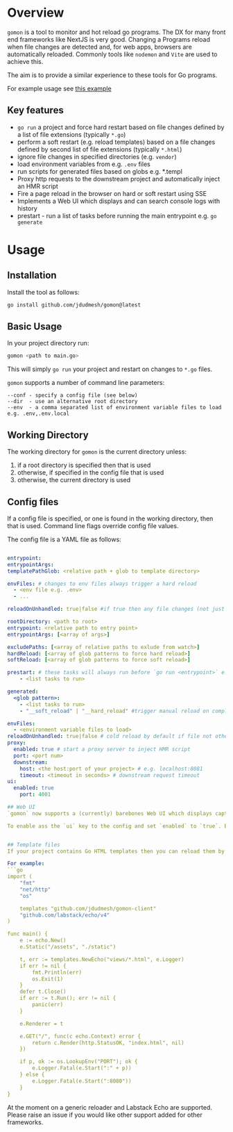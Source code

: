 # Overview

`gomon` is a tool to monitor and hot reload go programs. The DX for many front end frameworks like NextJS is very good. Changing a Programs reload when file changes are detected and, for web apps, browsers are automatically reloaded. Commonly tools like `nodemon` and `Vite` are used to achieve this.

The aim is to provide a similar experience to these tools for Go programs.

For example usage see [this example](https://github.com/jdudmesh/gomon-example)

## Key features

- `go run` a project and force hard restart based on file changes defined by a list of file extensions (typically `*.go`)
- perform a soft restart (e.g. reload templates) based on a file changes defined by second list of file extensions (typically `*.html`)
- ignore file changes in specified directories (e.g. `vendor`)
- load environment variables from e.g. `.env` files
- run scripts for generated files based on globs e.g. \*.templ
- Proxy http requests to the downstream project and automatically inject an HMR script
- Fire a page reload in the browser on hard or soft restart using SSE
- Implements a Web UI which displays and can search console logs with history
- prestart - run a list of tasks before running the main entrypoint e.g. `go generate`

# Usage

## Installation

Install the tool as follows:

```bash
go install github.com/jdudmesh/gomon@latest
```

## Basic Usage

In your project directory run:

```bash
gomon <path to main.go>
```

This will simply `go run` your project and restart on changes to `*.go` files.

`gomon` supports a number of command line parameters:

```
--conf - specify a config file (see below)
--dir  - use an alternative root directory
--env  - a comma separated list of environment variable files to load e.g. .env,.env.local
```

## Working Directory

The working directory for `gomon` is the current directory unless:

1. if a root directory is specified then that is used
2. otherwise, if specified in the config file that is used
3. otherwise, the current directory is used

## Config files

If a config file is specified, or one is found in the working directory, then that is used. Command line flags override config file values.

The config file is a YAML file as follows:

````yaml

entrypoint:
entrypointArgs:
templatePathGlob: <relative path + glob to template directory>

envFiles: # changes to env files always trigger a hard reload
  - <env file e.g. .env>
  - ...

reloadOnUnhandled: true|false #if true then any file changes (not just .go files) will restart process

rootDirectory: <path to root>
entrypoint: <relative path to entry point>
entrypointArgs: [<array of args>]

excludePaths: [<array of relative paths to exlude from watch>]
hardReload: [<array of glob patterns to force hard reload>]
softReload: [<array of glob patterns to force soft reload>]

prestart: # these tasks will always run before `go run <entrypoint>` e.g. `go generate`
    - <list tasks to run>

generated:
  <glob pattern>:
    - <list tasks to run>
    - "__soft_reload" | "__hard_reload" #trigger manual reload on completion

envFiles:
  - <environment variable files to load>
reloadOnUnhandled: true|false # cold reload by default if file not otherwise handled
proxy:
  enabled: true # start a proxy server to inject HMR script
  port: <port num>
  downstream:
    host: <the host:port of your project> # e.g. localhost:8081
    timeout: <timeout in seconds> # downstream request timeout
ui:
  enabled: true
	port: 4001

## Web UI
`gomon` now supports a (currently) barebones Web UI which displays captured console output. The aim is to make this fully searchable and to pretty print JSON logs where possible.

To enable ass the `ui` key to the config and set `enabled` to `true`. By default the UI listens on port 4001 but you can change it in the config. All log events are stored in a SQLITE database in a `.gomon` folder in the target project. This means that the output of previous runs of the code persists and can be searched. Don't forget to put `.gomon` in your `.gitignore` file.


## Template files
If your project contains Go HTML templates then you can reload them by defining them in the config file using the softReload property. `gomon` uses IPC to trigger a reload and wait for confirmation before triggering a hot reload in the downstream browsers. The project must make use of the [the `gomon` client](https://github.com/jdudmesh/gomon-client).

For example:
```go
import (
	"fmt"
	"net/http"
	"os"

	templates "github.com/jdudmesh/gomon-client"
	"github.com/labstack/echo/v4"
)

func main() {
	e := echo.New()
	e.Static("/assets", "./static")

	t, err := templates.NewEcho("views/*.html", e.Logger)
	if err != nil {
		fmt.Println(err)
		os.Exit(1)
	}
	defer t.Close()
	if err := t.Run(); err != nil {
		panic(err)
	}

	e.Renderer = t

	e.GET("/", func(c echo.Context) error {
		return c.Render(http.StatusOK, "index.html", nil)
	})

	if p, ok := os.LookupEnv("PORT"); ok {
		e.Logger.Fatal(e.Start(":" + p))
	} else {
		e.Logger.Fatal(e.Start(":8080"))
	}
}
````

At the moment on a generic reloader and Labstack Echo are supported. Please raise an issue if you would like other support added for other frameworks.
